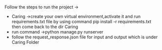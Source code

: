 Follow the steps to run the project -> 

* Caring ->create your own virtual environment,activate it and run requirements.txt file by using 
  command pip install -r requirements.txt then come back to the dir Caring
* run command ->python manage.py runserver
* follow the request_response.json file for input and output which is under Caring Folder


